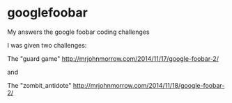 googlefoobar
============

My answers the google foobar coding challenges

I was given two challenges:

The "guard game" http://mrjohnmorrow.com/2014/11/17/google-foobar-2/

and 

The "zombit_antidote" http://mrjohnmorrow.com/2014/11/18/google-foobar-2/
